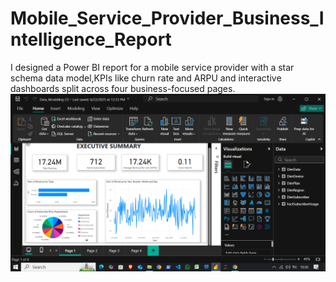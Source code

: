 # Mobile_Service_Provider_Business_Intelligence_Report
I designed a Power BI report for a mobile service provider with a star schema data model,KPIs like churn rate and ARPU and interactive dashboards split across four business-focused pages.
![App Screenshot](app_screenshot.png)
